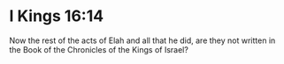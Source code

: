 # I Kings 16:14

Now the rest of the acts of Elah and all that he did, are they not written in the Book of the Chronicles of the Kings of Israel?

